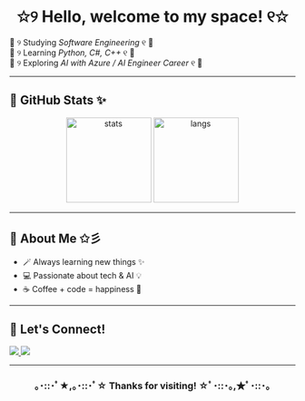 <h1 align="center">✩୨ Hello, welcome to my space! ୧✩</h1>


  🌸 ୨ Studying *Software Engineering* ୧ 🌸 <br>
  🌸 ୨ Learning *Python, C#, C++* ୧ 🌸 <br>
  🌸 ୨ Exploring *AI with Azure / AI Engineer Career* ୧ 🌸

---

## 🌟 GitHub Stats ✨
<p align="center">
  <img src="https://github-readme-stats.vercel.app/api?username=LaviniaButinholiBasilio&show_icons=true&theme=synthwave&hide_border=true" alt="stats" height="150"/>
  <img src="https://github-readme-stats.vercel.app/api/top-langs/?username=LaviniaButinholiBasilio&layout=compact&theme=synthwave&hide_border=true" alt="langs" height="150"/>
</p>

---

## 🎀 About Me ✩彡
- 🪄 Always learning new things ✨  
- 💻 Passionate about tech & AI 💡  
- ☕ Coffee + code = happiness 🌸  

---

## 🌸 Let's Connect!  

<p>
  <a href="https://www.linkedin.com/in/lavínia-butinholi-basílio-3376a0225">
    <img src="https://img.shields.io/badge/-LinkedIn-pink?style=for-the-badge&logo=linkedin&logoColor=white" />
  </a>
  <a href="https://www.instagram.com/_lavinia.butinholi?igsh=MW9vYTZnb25maG55NQ==">
    <img src="https://img.shields.io/badge/-Instagram-pink?style=for-the-badge&logo=instagram&logoColor=white" />
  </a>
</p>



---

<h3 align="center">｡･::･ﾟ★,｡･::･ﾟ☆ Thanks for visiting! ☆ﾟ･::･｡,★ﾟ･::･｡</h3>
